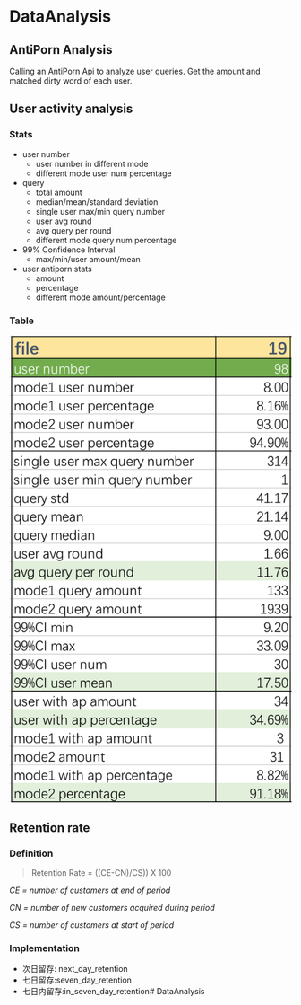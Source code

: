 # DataAnalysis

## AntiPorn Analysis
Calling an AntiPorn Api to analyze user queries. Get the amount and matched dirty word of each user.

## User activity analysis

### Stats

- user number
  - user number in different mode
  - different mode user num percentage
- query
  - total amount
  - median/mean/standard deviation
  - single user max/min query number
  - user avg round
  - avg query per round
  - different mode query num percentage
- 99% Confidence Interval
  - max/min/user amount/mean
- user antiporn stats
  - amount
  - percentage
  - different mode amount/percentage

### Table

![table](table.png)

## Retention rate 
### Definition
> Retention Rate = ((CE-CN)/CS)) X 100

*CE = number of customers at end of period*

*CN = number of new customers acquired during period*

*CS = number of customers at start of period*

### Implementation
- 次日留存: next_day_retention
- 七日留存:seven_day_retention
- 七日内留存:in_seven_day_retention# DataAnalysis
